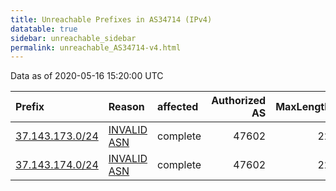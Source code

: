 ```yaml
---
title: Unreachable Prefixes in AS34714 (IPv4)
datatable: true
sidebar: unreachable_sidebar
permalink: unreachable_AS34714-v4.html
---
```


Data as of 2020-05-16 15:20:00 UTC


<div class="datatable-begin"></div>

| Prefix                                                   | Reason                                                                                                 | affected   |   Authorized AS |   MaxLength | Anchor                                         |   unreachable /24s |
|:---------------------------------------------------------|:-------------------------------------------------------------------------------------------------------|:-----------|----------------:|------------:|:-----------------------------------------------|-------------------:|
| [37.143.173.0/24](https://stat.ripe.net/37.143.173.0/24) | [INVALID ASN](https://rpki-validator.ripe.net/announcement-preview?asn=AS34714&prefix=37.143.173.0/24) | complete   |           47602 |          22 | [RIPE](unreachable_RIPE_NCC_RPKI_Root-v4.html) |                  1 |
| [37.143.174.0/24](https://stat.ripe.net/37.143.174.0/24) | [INVALID ASN](https://rpki-validator.ripe.net/announcement-preview?asn=AS34714&prefix=37.143.174.0/24) | complete   |           47602 |          22 | [RIPE](unreachable_RIPE_NCC_RPKI_Root-v4.html) |                  1 |

<div class="datatable-end"></div>